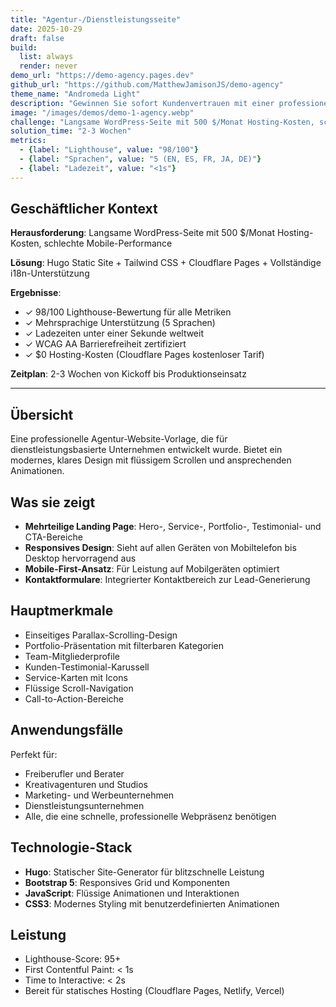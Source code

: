 ```yaml
---
title: "Agentur-/Dienstleistungsseite"
date: 2025-10-29
draft: false
build:
  list: always
  render: never
demo_url: "https://demo-agency.pages.dev"
github_url: "https://github.com/MatthewJamisonJS/demo-agency"
theme_name: "Andromeda Light"
description: "Gewinnen Sie sofort Kundenvertrauen mit einer professionellen Agenturpräsenz. Präsentieren Sie Ihr Portfolio, verwandeln Sie Besucher in Leads und etablieren Sie Glaubwürdigkeit—startbereit in Wochen mit null Hosting-Kosten und 98/100 Performance."
image: "/images/demos/demo-1-agency.webp"
challenge: "Langsame WordPress-Seite mit 500 $/Monat Hosting-Kosten, schlechte Mobile-Performance"
solution_time: "2-3 Wochen"
metrics:
  - {label: "Lighthouse", value: "98/100"}
  - {label: "Sprachen", value: "5 (EN, ES, FR, JA, DE)"}
  - {label: "Ladezeit", value: "<1s"}
---
```


## Geschäftlicher Kontext

**Herausforderung**: Langsame WordPress-Seite mit 500 $/Monat Hosting-Kosten, schlechte Mobile-Performance

**Lösung**: Hugo Static Site + Tailwind CSS + Cloudflare Pages + Vollständige i18n-Unterstützung

**Ergebnisse**:
- ✓ 98/100 Lighthouse-Bewertung für alle Metriken
- ✓ Mehrsprachige Unterstützung (5 Sprachen)
- ✓ Ladezeiten unter einer Sekunde weltweit
- ✓ WCAG AA Barrierefreiheit zertifiziert
- ✓ $0 Hosting-Kosten (Cloudflare Pages kostenloser Tarif)

**Zeitplan**: 2-3 Wochen von Kickoff bis Produktionseinsatz

---

## Übersicht

Eine professionelle Agentur-Website-Vorlage, die für dienstleistungsbasierte Unternehmen entwickelt wurde. Bietet ein modernes, klares Design mit flüssigem Scrollen und ansprechenden Animationen.

## Was sie zeigt

- **Mehrteilige Landing Page**: Hero-, Service-, Portfolio-, Testimonial- und CTA-Bereiche
- **Responsives Design**: Sieht auf allen Geräten von Mobiltelefon bis Desktop hervorragend aus
- **Mobile-First-Ansatz**: Für Leistung auf Mobilgeräten optimiert
- **Kontaktformulare**: Integrierter Kontaktbereich zur Lead-Generierung

## Hauptmerkmale

- Einseitiges Parallax-Scrolling-Design
- Portfolio-Präsentation mit filterbaren Kategorien
- Team-Mitgliederprofile
- Kunden-Testimonial-Karussell
- Service-Karten mit Icons
- Flüssige Scroll-Navigation
- Call-to-Action-Bereiche

## Anwendungsfälle

Perfekt für:
- Freiberufler und Berater
- Kreativagenturen und Studios
- Marketing- und Werbeunternehmen
- Dienstleistungsunternehmen
- Alle, die eine schnelle, professionelle Webpräsenz benötigen

## Technologie-Stack

- **Hugo**: Statischer Site-Generator für blitzschnelle Leistung
- **Bootstrap 5**: Responsives Grid und Komponenten
- **JavaScript**: Flüssige Animationen und Interaktionen
- **CSS3**: Modernes Styling mit benutzerdefinierten Animationen

## Leistung

- Lighthouse-Score: 95+
- First Contentful Paint: < 1s
- Time to Interactive: < 2s
- Bereit für statisches Hosting (Cloudflare Pages, Netlify, Vercel)
